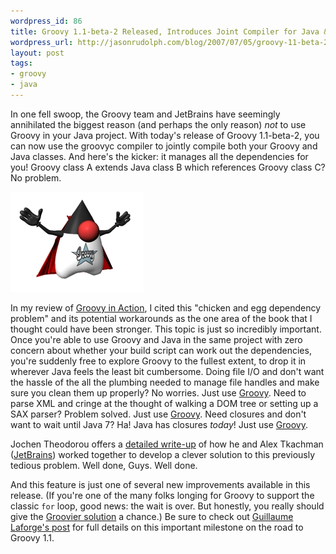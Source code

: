 ```yaml
--- 
wordpress_id: 86
title: Groovy 1.1-beta-2 Released, Introduces Joint Compiler for Java & Groovy!
wordpress_url: http://jasonrudolph.com/blog/2007/07/05/groovy-11-beta-2-released-introduces-joint-compiler-for-java-groovy/
layout: post
tags:
- groovy
- java	
---
```

In one fell swoop, the Groovy team and JetBrains have seemingly annihilated the biggest reason (and perhaps the only reason) *not* to use Groovy in your Java project.  With today's release of Groovy 1.1-beta-2, you can now use the groovyc compiler to jointly compile both your Groovy and Java classes.  And here's the kicker: it manages all the dependencies for you!  Groovy class A extends Java class B which references Groovy class C?  No problem.


<!--more-->

![2007-07-05 Groovy Duke](/resources/20070705-groovy-duke.jpg)

In my review of [Groovy in Action](http://jasonrudolph.com/blog/2007/06/13/infoq-review-groovy-in-action/), I cited this "chicken and egg dependency problem" and its potential workarounds as the one area of the book that I thought could have been stronger.  This topic is just so incredibly important.  Once you're able to use Groovy and Java in the same project with zero concern about whether your build script can work out the dependencies, you're suddenly free to explore Groovy to the fullest extent, to drop it in wherever Java feels the least bit cumbersome.  Doing file I/O and don't want the hassle of the all the plumbing needed to manage file handles and make sure you clean them up properly?  No worries.  Just use [Groovy](http://groovy.codehaus.org/groovy-jdk.html#cls13).  Need to parse XML and cringe at the thought of walking a DOM tree or setting up a SAX parser?  Problem solved.  Just use [Groovy](http://groovy.codehaus.org/Reading+XML+using+Groovy's+XmlSlurper).  Need closures and don't want to wait until Java 7?  Ha!  Java has closures *today*!  Just use [Groovy](http://groovy.codehaus.org/Closures).
                                                             
Jochen Theodorou offers a [detailed write-up](http://blackdragsview.blogspot.com/2007/07/joint-compilation-in-groovy.html) of how he and Alex Tkachman ([JetBrains](http://www.jetbrains.net/confluence/display/GRVY/Groovy+Home)) worked together to develop a clever solution to this previously tedious problem.  Well done, Guys.  Well done.  

And this feature is just one of several new improvements available in this release.  (If you're one of the many folks longing for Groovy to support the classic `for` loop, good news: the wait is over.  But honestly, you really should give the [Groovier solution](http://groovy.codehaus.org/Looping#Looping-forloop) a chance.)  Be sure to check out [Guillaume Laforge's post](http://glaforge.free.fr/weblog/?itemid=219) for full details on this important milestone on the road to Groovy 1.1.

